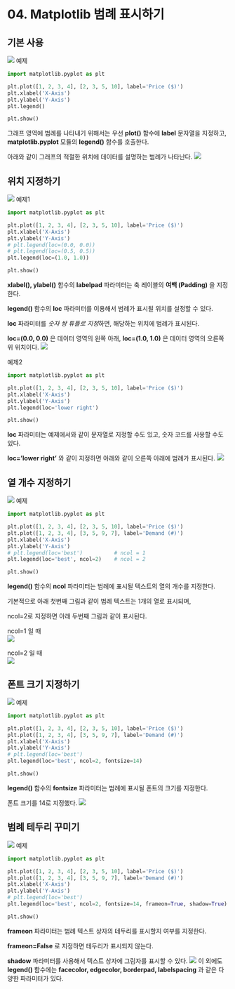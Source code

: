 # 04. Matplotlib 범례 표시하기
## 기본 사용
![](Images/2023-05-06-15-55-17.png)
예제  
```python
import matplotlib.pyplot as plt

plt.plot([1, 2, 3, 4], [2, 3, 5, 10], label='Price ($)')
plt.xlabel('X-Axis')
plt.ylabel('Y-Axis')
plt.legend()

plt.show()
```
그래프 영역에 범례를 나타내기 위해서는 우선 **plot()** 함수에 **label** 문자열을 지정하고, **matplotlib.pyplot** 모듈의 **legend()** 함수를 호출한다.

아래와 같이 그래프의 적절한 위치에 데이터를 설명하는 범례가 나타난다.
![](Images/2023-05-06-15-56-37.png)

## 위치 지정하기
![](Images/2023-05-06-15-56-51.png)
예제1  
```python
import matplotlib.pyplot as plt

plt.plot([1, 2, 3, 4], [2, 3, 5, 10], label='Price ($)')
plt.xlabel('X-Axis')
plt.ylabel('Y-Axis')
# plt.legend(loc=(0.0, 0.0))
# plt.legend(loc=(0.5, 0.5))
plt.legend(loc=(1.0, 1.0))

plt.show()
```
**xlabel(), ylabel()** 함수의 **labelpad** 파라미터는 축 레이블의 **여백 (Padding)** 을 지정한다.

**legend()** 함수의 **loc** 파라미터를 이용해서 범례가 표시될 위치를 설정할 수 있다.

**loc** 파라미터를 *숫자 쌍 튜플로 지정*하면, 해당하는 위치에 범례가 표시된다.

**loc=(0.0, 0.0)** 은 데이터 영역의 왼쪽 아래, **loc=(1.0, 1.0)** 은 데이터 영역의 오른쪽 위 위치이다.
![](Images/2023-05-06-15-59-21.png)

예제2  
```python
import matplotlib.pyplot as plt

plt.plot([1, 2, 3, 4], [2, 3, 5, 10], label='Price ($)')
plt.xlabel('X-Axis')
plt.ylabel('Y-Axis')
plt.legend(loc='lower right')

plt.show()
```
**loc** 파라미터는 예제에서와 같이 문자열로 지정할 수도 있고, 숫자 코드를 사용할 수도 있다.

**loc=’lower right’** 와 같이 지정하면 아래와 같이 오른쪽 아래에 범례가 표시된다.
![](Images/2023-05-06-16-00-25.png)

## 열 개수 지정하기
![](Images/2023-05-06-16-00-40.png)
예제  
```python
import matplotlib.pyplot as plt

plt.plot([1, 2, 3, 4], [2, 3, 5, 10], label='Price ($)')
plt.plot([1, 2, 3, 4], [3, 5, 9, 7], label='Demand (#)')
plt.xlabel('X-Axis')
plt.ylabel('Y-Axis')
# plt.legend(loc='best')          # ncol = 1
plt.legend(loc='best', ncol=2)    # ncol = 2

plt.show()
```
**legend()** 함수의 **ncol** 파라미터는 범례에 표시될 텍스트의 열의 개수를 지정한다.

기본적으로 아래 첫번째 그림과 같이 범례 텍스트는 1개의 열로 표시되며,

ncol=2로 지정하면 아래 두번째 그림과 같이 표시된다.  


ncol=1 일 때   
![](Images/2023-05-06-16-02-07.png)  

ncol=2 일 때  
![](Images/2023-05-06-16-02-42.png)  

## 폰트 크기 지정하기
![](Images/2023-05-06-16-03-59.png)
예제  
```python
import matplotlib.pyplot as plt

plt.plot([1, 2, 3, 4], [2, 3, 5, 10], label='Price ($)')
plt.plot([1, 2, 3, 4], [3, 5, 9, 7], label='Demand (#)')
plt.xlabel('X-Axis')
plt.ylabel('Y-Axis')
# plt.legend(loc='best')
plt.legend(loc='best', ncol=2, fontsize=14)

plt.show()
```
**legend()** 함수의 **fontsize** 파라미터는 범례에 표시될 폰트의 크기를 지정한다.

폰트 크기를 14로 지정했다.
![](Images/2023-05-06-16-05-13.png)

## 범례 테두리 꾸미기
![](Images/2023-05-06-16-05-26.png)
예제  
```python
import matplotlib.pyplot as plt

plt.plot([1, 2, 3, 4], [2, 3, 5, 10], label='Price ($)')
plt.plot([1, 2, 3, 4], [3, 5, 9, 7], label='Demand (#)')
plt.xlabel('X-Axis')
plt.ylabel('Y-Axis')
# plt.legend(loc='best')
plt.legend(loc='best', ncol=2, fontsize=14, frameon=True, shadow=True)

plt.show()
```
**frameon** 파라미터는 범례 텍스트 상자의 테두리를 표시할지 여부를 지정한다.

**frameon=False** 로 지정하면 테두리가 표시되지 않는다.

**shadow** 파라미터를 사용해서 텍스트 상자에 그림자를 표시할 수 있다.
![](Images/2023-05-06-16-06-33.png)
이 외에도 **legend()** 함수에는 **facecolor, edgecolor, borderpad, labelspacing** 과 같은 다양한 파라미터가 있다.